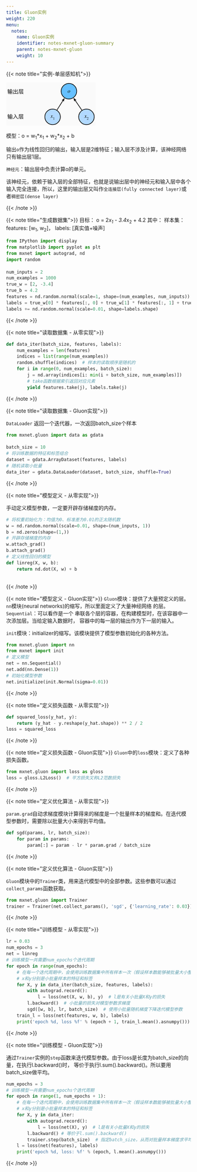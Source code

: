 ```yaml
---
title: Gluon实例
weight: 220
menu:
  notes:
    name: Gluon实例
    identifier: notes-mxnet-gluon-summary
    parent: notes-mxnet-gluon
    weight: 10
---
```


{{< note title="实例-单层感知机">}}

![单层感知机](/datasets/posts/dp_summary/single_perceptron.jpg)

模型：o = w<sub>1</sub>*x<sub>1</sub> + w<sub>2</sub>*x<sub>2</sub> + b </p>

输出`o`作为线性回归的输出，输入层是2维特征；输入层不涉及计算，该神经网络只有输出层1层。</p>
`神经元`：输出层中负责计算o的单元。</p>
该神经元，依赖于输入层的全部特征，也就是说输出层中的神经元和输入层中各个输入完全连接，所以，这里的输出层又叫作`全连接层(fully connected layer)`或者`稠密层(dense layer)`

{{< /note >}}

{{< note title="生成数据集">}}
目标： o = 2*x<sub>1</sub> - 3.4*x<sub>2</sub> + 4.2   其中：
样本集：features: [w<sub>1</sub>, w<sub>2</sub>]，  labels: [真实值+噪声]

```python
from IPython import display
from matplotlib import pyplot as plt
from mxnet import autograd, nd
import random

num_inputs = 2
num_examples = 1000
true_w = [2, -3.4]
true_b = 4.2
features = nd.random.normal(scale=1, shape=(num_examples, num_inputs))
labels = true_w[0] * features[:, 0] + true_w[1] * features[:, 1] + true_b
labels += nd.random.normal(scale=0.01, shape=labels.shape)

```
{{< /note >}}


{{< note title="读取数据集 - 从零实现">}}


```python
def data_iter(batch_size, features, labels):
    num_examples = len(features)
    indices = list(range(num_examples))
    random.shuffle(indices)  # 样本的读取顺序是随机的
    for i in range(0, num_examples, batch_size):
        j = nd.array(indices[i: min(i + batch_size, num_examples)])
        # take函数根据索引返回对应元素
        yield features.take(j), labels.take(j)  

```
{{< /note >}}

{{< note title="读取数据集 - Gluon实现">}}

`DataLoader` 返回一个迭代器，一次返回batch_size个样本
```python
from mxnet.gluon import data as gdata

batch_size = 10
# 将训练数据的特征和标签组合
dataset = gdata.ArrayDataset(features, labels)
# 随机读取小批量
data_iter = gdata.DataLoader(dataset, batch_size, shuffle=True)

```
{{< /note >}}

{{< note title="模型定义 - 从零实现">}}

手动定义模型参数，一定要开辟存储梯度的内存。
```python
# 将权重初始化为：均值为0、标准差为0.01的正太随机数
w = nd.random.normal(scale=0.01, shape=(num_inputs, 1))
b = nd.zeros(shape=(1,))
# 开辟存储梯度的内存
w.attach_grad()
b.attach_grad()
# 定义线性回归的模型
def linreg(X, w, b): 
    return nd.dot(X, w) + b



```
{{< /note >}}

{{< note title="模型定义 - Gluon实现">}}
`Gluon`模块：提供了大量预定义的层。`nn`模块(neural networks)的缩写，所以里面定义了大量神经网络 的层。
`Sequential`：可以看作是一个 串联各个层的容器，在构建模型时，在该容器中一次添加层。当给定输入数据时，
容器中的每一层的输出作为下一层的输入。</p>
`init`模块：initializer的缩写。该模块提供了模型参数初始化的各种方法。

```python
from mxnet.gluon import nn
from mxnet import init
# 定义模型
net = nn.Sequential()
net.add(nn.Dense(1))
# 初始化模型参数
net.initialize(init.Normal(sigma=0.01))
```
{{< /note >}}

{{< note title="定义损失函数 - 从零实现">}}

```python
def squared_loss(y_hat, y):
    return (y_hat - y.reshape(y_hat.shape)) ** 2 / 2
loss = squared_loss
```
{{< /note >}}

{{< note title="定义损失函数 - Gluon实现">}}
`Gluon`中的`loss`模块：定义了各种损失函数。
```python
from mxnet.gluon import loss as gloss
loss = gloss.L2Loss()  # 平方损失又称L2范数损失
```
{{< /note >}}

{{< note title="定义优化算法 - 从零实现">}}

`param.grad`自动求梯度模块计算得来的梯度是一个批量样本的梯度和。在迭代模型参数时，需要除以批量大小来得到平均值。
```python
def sgd(params, lr, batch_size):
    for param in params:
        param[:] = param - lr * param.grad / batch_size

```
{{< /note >}}

{{< note title="定义优化算法 - Gluon实现">}}

`Gluon`模块中的`Trainer`类，用来迭代模型中的全部参数。这些参数可以通过`collect_params`函数获取。
```python
from mxnet.gluon import Trainer
trainer = Trainer(net.collect_params(), 'sgd', {'learning_rate': 0.03})
```
{{< /note >}}

{{< note title="训练模型 - 从零实现">}}


```python
lr = 0.03
num_epochs = 3
net = linreg
# 训练模型一共需要num_epochs个迭代周期
for epoch in range(num_epochs): 
    # 在每一个迭代周期中，会使用训练数据集中所有样本一次（假设样本数能够被批量大小整除）
    # x和y分别是小批量样本的特征和标签
    for X, y in data_iter(batch_size, features, labels):
        with autograd.record():
            l = loss(net(X, w, b), y)  # l是有关小批量X和y的损失
        l.backward()  # 小批量的损失对模型参数求梯度
        sgd([w, b], lr, batch_size)  # 使用小批量随机梯度下降迭代模型参数
    train_l = loss(net(features, w, b), labels)
    print('epoch %d, loss %f' % (epoch + 1, train_l.mean().asnumpy()))

```
{{< /note >}}

{{< note title="训练模型 - Gluon实现">}}

通过`Trainer`实例的`step`函数来迭代模型参数。由于loss是长度为batch_size的向量，在执行l.backward()时，
等价于执行l.sum().backward()。所以要用batch_size做平均。
```python
num_epochs = 3
# 训练模型一共需要num_epochs个迭代周期
for epoch in range(1, num_epochs + 1):
    # 在每一个迭代周期中，会使用训练数据集中所有样本一次（假设样本数能够被批量大小整除）
    # x和y分别是小批量样本的特征和标签
    for X, y in data_iter:
        with autograd.record():
            l = loss(net(X), y)  # l是有关小批量X和y的损失
        l.backward() # 等价于l.sum().backward()
        trainer.step(batch_size)  # 指定batch_size，从而对批量样本梯度求平均
    l = loss(net(features), labels)
    print('epoch %d, loss: %f' % (epoch, l.mean().asnumpy()))

```
{{< /note >}}